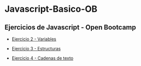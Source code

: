 # Javascript-Basico-OB

## Ejercicios de Javascript - Open Bootcamp

- [Ejercicio 2 - Variables](/2-Variables)

- [Ejercicio 3 - Estructuras](/3-Estructuras)

- [Ejercicio 4 - Cadenas de texto](/3-Cadenas%20de%20texto)


